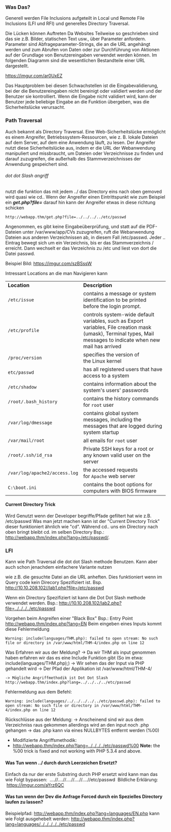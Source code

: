 ### Was Das?
Generell werden File Inclusions aufgeteilt in Local und Remote File Inclusions (LFI und RFI) und generelles Directory Traversal. 

Die Lücken können Auftreten Da Websites Teilweise so geschrieben sind das sie z.B. Bilder, statischen Text usw., über Parameter anfordern. Parameter sind Abfrageparameter-Strings, die an die URL angehängt werden und zum Abrufen von Daten oder zur Durchführung von Aktionen auf der Grundlage von Benutzereingaben verwendet werden können. Im folgenden Diagramm sind die wesentlichen Bestandteile einer URL dargestellt.

https://imgur.com/ar0UxEZ

Das Hauptproblem bei diesen Schwachstellen ist die Eingabevalidierung, bei der die Benutzereingaben nicht bereinigt oder validiert werden und der Benutzer sie kontrolliert. Wenn die Eingabe nicht validiert wird, kann der Benutzer jede beliebige Eingabe an die Funktion übergeben, was die Sicherheitslücke verursacht. 


### Path Traversal
Auch bekannt als Directory Traversal. Eine Web-Sicherheitslücke ermöglicht es einem Angreifer, Betriebssystem-Ressourcen, wie z. B. lokale Dateien auf dem Server, auf dem eine Anwendung läuft, zu lesen. Der Angreifer nutzt diese Sicherheitslücke aus, indem er die URL der Webanwendung manipuliert und missbraucht, um Dateien oder Verzeichnisse zu finden und darauf zuzugreifen, die außerhalb des Stammverzeichnisses der Anwendung gespeichert sind.

###### dot dot Slash angriff
nutzt die funktion das mit jedem ../ das Directory eins nach oben gemoved wird quasi wie cd..
Wenn der Angreifer einen Eintrittspunkt wie zum Beispiel ein ***get.php?file=*** darauf hin kann der Angreifer etwas in diese richtung schicken 

```
http://webapp.thm/get.php?file=../../../../etc/passwd
```

Angenommen, es gibt keine Eingabeüberprüfung, und statt auf die PDF-Dateien unter /var/www/app/CVs zuzugreifen, ruft die Webanwendung Dateien aus anderen Verzeichnissen ab, in diesem Fall /etc/passwd. Jeder .. Eintrag bewegt sich um ein Verzeichnis, bis er das Stammverzeichnis / erreicht. Dann wechselt er das Verzeichnis zu /etc und liest von dort die Datei passwd.

Beispiel Bild: 
https://imgur.com/szBSssW

Intressant Locations an die man Navigieren kann

|   |   |
|---|---|
|**Location**|**Description**|
|`/etc/issue`|contains a message or system identification to be printed before the login prompt.|
|`/etc/profile`|controls system-wide default variables, such as Export variables, File creation mask (umask), Terminal types, Mail messages to indicate when new mail has arrived|
|`/proc/version`|specifies the version of the Linux kernel|
|`etc/passwd`|has all registered users that have access to a system|
|`/etc/shadow`|contains information about the system's users' passwords|
|`/root/.bash_history`|contains the history commands for `root` user|
|`/var/log/dmessage`|contains global system messages, including the messages that are logged during system startup|
|`/var/mail/root`|all emails for `root` user|
|`/root/.ssh/id_rsa`|Private SSH keys for a root or any known valid user on the server|
|`/var/log/apache2/access.log`|the accessed requests for `Apache` web server|
|`C:\boot.ini`|contains the boot options for computers with BIOS firmware|


#### Current Directory Trick
Wird Genutzt wenn der Developer begriffe/Pfade gefiltert hat wie z.B. /etc/passwd
Was man jetzt machen kann ist der "Current Directory Trick" dieser funktioniert ähnlich wie "cd". Während cd.. uns ein Directory nach oben bringt bleibt cd. im selben Directory 
Bsp.:
http://webapp.thm/index.php?lang=/etc/passwd/.

### LFI

Kann wie Path Traversal die dot dot Slash methode Benutzen. Kann aber auch schon jenachdem einfachere Variante nutzen 


wie z.B. die gesuchte Datei an die URL anheften. Dies funktioniert wenn im Query code kein Direcory Spezifiziert ist. 
Bsp.
http://10.10.208.102//lab1.php?file=/etc/passwd


Wenn ein Directory Spezifiziert ist kann die Dot Dot Slash methode verwendet werden. 
Bsp.:
http://10.10.208.102/lab2.php?file=../../../../etc/passwd


Vorgehen beim Angreifen einer "Black Box"
Bsp.:
Entry Point 
http://webapp.thm/index.php?lang=EN
Beim eingeben eines Inputs kommt diese Fehlermeldung
```
Warning: include(languages/THM.php): failed to open stream: No such file or directory in /var/www/html/THM-4/index.php on line 12
```
Was Erfahren wir aus der Meldung? 
-> Da wir THM als input genommen haben erfahren wir das es eine Include Funktion gibt (So im etwa: include(languages/THM.php);)
-> Wir sehen das der Input via PHP gehandelt wird
-> Der Pfad der Applikation ist /var/www/html/THM-4/

	-> Mögliche Angriffmethodik ist Dot Dot Slash 
	http://webapp.thm/index.php?lang=../../../../etc/passwd

Fehlermeldung aus dem Befehl:

```
Warning: include(languages/../../../../../etc/passwd.php): failed to open stream: No such file or directory in /var/www/html/THM-4/index.php on line 12
```
Rückschlüsse aus der Meldung: 
-> Anscheinend sind wir aus dem Verzeichniss raus gekommen allerdings wird an den input noch .php gehangen
-> das .php kann via eines NULLBYTES entfernt werden (%00)
- Modifizierte Angriffsmethodik:
- http://webapp.thm/index.php?lang=../../../../etc/passwd%00
**Note:** the %00 trick is fixed and not working with PHP 5.3.4 and above.

#### Was Tun wenn ../ durch durch Leerzeichen Ersetzt?

Einfach da nur der erste Substring durch PHP ersetzt wird kann man das wie Folgt bypassen: 
 ....//....//....//....//....//etc/passwd
 Bildliche Erklärung:
 https://imgur.com/aYrz6QC

#### Was tun wenn der Dev die Anfrage Forced durch ein Spezielles Directory laufen zu lassen?
Beispielpfad:
http://webapp.thm/index.php?lang=languages/EN.php
kann wie Folgt ausgehebelt werden: 
http://webapp.thm/index.php?lang=languages/../../../../../etc/passwd